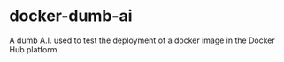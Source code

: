 # docker-dumb-ai
A dumb A.I. used to test the deployment of a docker image in the Docker Hub platform.
